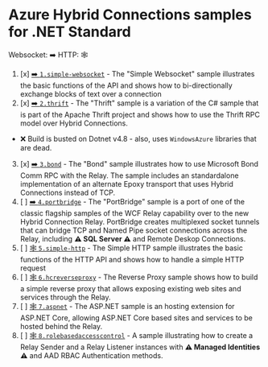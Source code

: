 # Azure Hybrid Connections samples for .NET Standard

Websocket: ➡️
HTTP: 🕸️

1. [x] [➡️ `1.simple-websocket`](./1.simple-websocket/README.md) - The "Simple Websocket" sample illustrates the basic functions of the API and shows how to bi-directionally exchange blocks of text over a connection
2. [x] [➡️ `2.thrift`](./2.thrift/README.md) - The "Thrift" sample is a variation of the C# sample that is part of the Apache Thrift project and shows how to use the Thrift RPC model
over Hybrid Connections.
 * ❌ Build is busted on Dotnet v4.8 - also, uses `WindowsAzure` libraries that are dead.
3. [x] [➡️ `3.bond`](./3.bond/README.md) - The "Bond" sample illustrates how to use Microsoft Bond Comm RPC with the Relay. The sample includes an standardalone implementation of an alternate Epoxy transport that uses Hybrid Connections instead of TCP.
4. [ ] [➡️ `4.portbridge`](./4.portbridge/README.md) - The "PortBridge" sample is a port of one of the classic flagship samples of the WCF Relay capability over to the new Hybrid Connection Relay. PortBridge creates multiplexed socket tunnels that can bridge TCP and Named Pipe socket connections across the Relay, including **⚠️ SQL Server ⚠️** and Remote Deskop Connections.
5. [ ] [🕸️ `5.simple-http`](./5.simple-http/README.md) - The Simple HTTP sample illustrates the basic functions of the HTTP API and shows how to handle a simple HTTP request
6. [ ] [🕸️ `6.hcreverseproxy`](./6.hcreverseproxy/README.md) - The Reverse Proxy sample shows how to build a simple reverse proxy that allows exposing existing web sites and services through the Relay.
7. [ ] [🕸️ `7.aspnet`](./7.aspnet/README.md) - The ASP.NET sample is an hosting extension for ASP.NET Core, allowing ASP.NET Core based sites and services to be hosted behind the Relay.
8. [ ] [🕸️ `8.rolebasedaccesscontrol`](./8.rolebasedaccesscontrol/README.md) - A sample illustrating how to create a Relay Sender and a Relay Listener instances with **⚠️ Managed Identities ⚠️** and AAD RBAC Authentication methods.
